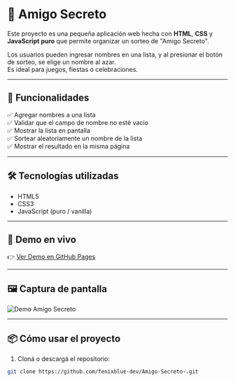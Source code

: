 # 🎁 Amigo Secreto

Este proyecto es una pequeña aplicación web hecha con **HTML**, **CSS** y **JavaScript puro** que permite organizar un sorteo de "Amigo Secreto".

Los usuarios pueden ingresar nombres en una lista, y al presionar el botón de sorteo, se elige un nombre al azar.  
Es ideal para juegos, fiestas o celebraciones.

---

## 🚀 Funcionalidades

✅ Agregar nombres a una lista  
✅ Validar que el campo de nombre no esté vacío  
✅ Mostrar la lista en pantalla  
✅ Sortear aleatoriamente un nombre de la lista  
✅ Mostrar el resultado en la misma página  

---

## 🛠️ Tecnologías utilizadas

- HTML5  
- CSS3  
- JavaScript (puro / vanilla)

---

## 🔗 Demo en vivo

👉 [Ver Demo en GitHub Pages](https://fenixblue-dev.github.io/Amigo-Secreto-)

---

## 🖼️ Captura de pantalla

![Demo Amigo Secreto](https://fenixblue-dev.github.io/Amigo-Secreto-/captura.png) <!-- Cambiá esto si tenés una imagen real -->

---

## 📦 Cómo usar el proyecto

1. Cloná o descargá el repositorio:

```bash
git clone https://github.com/fenixblue-dev/Amigo-Secreto-.git
